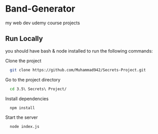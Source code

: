 # Band-Generator

my web dev udemy course projects

## Run Locally

you should have bash & node installed to run the following commands: 

Clone the project

```bash
  git clone https://github.com/Muhammad942/Secrets-Project.git
```

Go to the project directory

```bash
  cd 3.5\ Secrets\ Project/
```

Install dependencies

```bash
  npm install
```

Start the server

```bash
  node index.js
```

